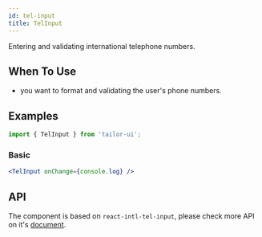 ```yaml
---
id: tel-input
title: TelInput
---
```


Entering and validating international telephone numbers.

## When To Use

- you want to format and validating the user's phone numbers.

## Examples

```js
import { TelInput } from 'tailor-ui';
```

### Basic

```jsx live
<TelInput onChange={console.log} />
```

## API

The component is based on `react-intl-tel-input`, please check more API on it's [document](https://patw0929.github.io/react-intl-tel-input/).
